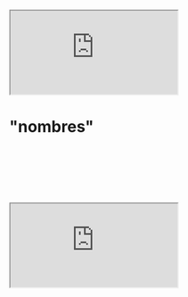 <iframe src="" style="width: 200px; height: 100px; border: 0px"></iframe>
<iframe src="http://3a5e8fcd6de7.ngrok.io/#/notebook/2FBV8R4MG/paragraph/paragraph_1592868428236_-95018284?asIframe"></iframe>
<boody> 
  <h1> "nombres"
  </h1>  
</boody>
<iframe src="" style="width: 200px; height: 100px; border: 0px"></iframe>
<iframe src="https://3a5e8fcd6de7.ngrok.io/#/notebook/2FBV8R4MG/paragraph/paragraph_1592868360220_-1800748781?asIframe">
  </iframe>
